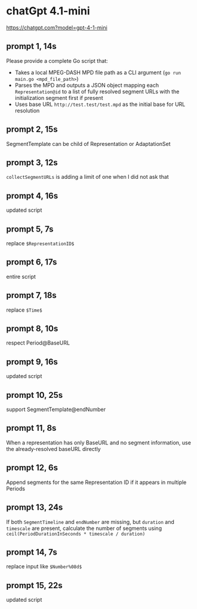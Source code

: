 # chatGpt 4.1-mini

https://chatgpt.com?model=gpt-4-1-mini

## prompt 1, 14s

Please provide a complete Go script that:

- Takes a local MPEG-DASH MPD file path as a CLI argument (`go run main.go <mpd_file_path>`)
- Parses the MPD and outputs a JSON object mapping each `Representation@id` to
   a list of fully resolved segment URLs with the initialization segment first
   if present
- Uses base URL `http://test.test/test.mpd` as the initial base for URL resolution

## prompt 2, 15s

SegmentTemplate can be child of Representation or AdaptationSet

## prompt 3, 12s

`collectSegmentURLs` is adding a limit of one when I did not ask that

## prompt 4, 16s

updated script

## prompt 5, 7s

replace `$RepresentationID$`

## prompt 6, 17s

entire script

## prompt 7, 18s

replace `$Time$`

## prompt 8, 10s

respect Period@BaseURL

## prompt 9, 16s

updated script

## prompt 10, 25s

support SegmentTemplate@endNumber

## prompt 11, 8s

When a representation has only BaseURL and no segment information, use the
already-resolved baseURL directly

## prompt 12, 6s

Append segments for the same Representation ID if it appears in multiple
Periods

## prompt 13, 24s

If both `SegmentTimeline` and `endNumber` are missing, but `duration` and
`timescale` are present, calculate the number of segments using
`ceil(PeriodDurationInSeconds * timescale / duration)`

## prompt 14, 7s

replace input like `$Number%08d$`

## prompt 15, 22s

updated script
